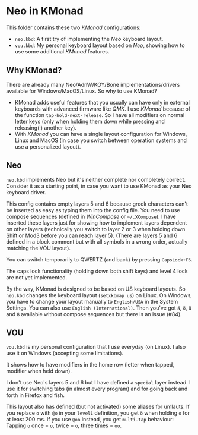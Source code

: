 # Neo in KMonad

This folder contains these two *KMonad* configurations:

- `neo.kbd`: A first try of implementing the *Neo* keyboard layout.
- `vou.kbd`: My personal keyboard layout based on *Neo*, showing how to use some additional *KMonad* features.

## Why KMonad?

There are already many Neo/AdnW/KOY/Bone implementations/drivers available for Windows/MacOS/Linux. So why to use KMonad?

- KMonad adds useful features that you usually can have only in external keyboards with advanced firmware like *QMK*. I use *KMonad* because of the function `tap-hold-next-release`. So I have all modifiers on normal letter keys (only when holding them down while pressing and releasing(!) another key).
- With *KMonad* you can have a single layout configuration for Windows, Linux and MacOS (in case you switch between operation systems and use a personalized layout).


## Neo

`neo.kbd` implements Neo but it's neither complete nor completely correct. Consider it as a starting point, in case you want to use KMonad as your Neo keyboard driver.

This config contains empty layers 5 and 6 because greek characters can't be inserted as easy as typing them into the config file. You need to use compose sequences (defined in *WinCompose* or `~/.XCompose`). I have inserted these layers just for showing how to implement layers dependent on other layers (technically you switch to layer 2 or 3 when holding down Shift or Mod3 before you can reach layer 5). (There are layers 5 and 6 defined in a block comment but with all symbols in a wrong order, actually matching the VOU layout).

You can switch temporarily to QWERTZ (and back) by pressing `CapsLock+F6`.

The caps lock functionality (holding down both shift keys) and level 4 lock are not yet implemented.

By the way, KMonad is designed to be based on US keyboard layouts. So `neo.kbd` changes the keyboard layout (`setxkbmap us`) on Linux. On Windows, you have to change your layout manually to `English/USA` in the System Settings. You can also use `English (International)`. Then you've got `ä`, `ö`, `ü` and `ß` available without compose sequences but there is an issue (#84).


## VOU

`vou.kbd` is my personal configuration that I use everyday (on Linux). I also use it on Windows (accepting some limitations).

It shows how to have modifiers in the home row (letter when tapped, modifier when held down).

I don't use Neo's layers 5 and 6 but I have defined a `special` layer instead. I use it for switching tabs (in almost every program) and for going back and forth in Firefox and fish.

This layout also has defined (but not activated) some aliases for umlauts. If you replace `o` with `@o` in your `level1` definition, you get `ö` when holding `o` for at least 200 ms. If you use `@oo` instead, you get `multi-tap` behaviour: Tapping `o` once = `o`, twice = `ö`, three times = `oo`.
